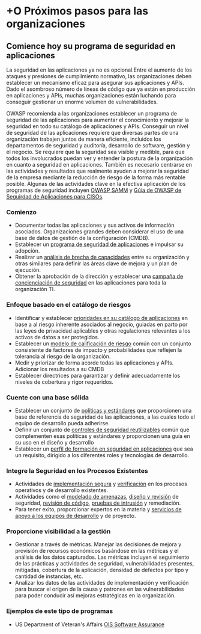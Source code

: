 # +O Próximos pasos para las organizaciones

## Comience hoy su programa de seguridad en aplicaciones

La seguridad en las aplicaciones ya no es opcional.Entre el aumento de los ataques y presiones de cumplimiento normativo, las organizaciones deben establecer un mecanismo eficaz para asegurar sus aplicaciones y APIs. Dado el asombroso número de líneas de código que ya están en producción en aplicaciones y APIs, muchas organizaciones están luchando para conseguir gestionar un enorme volumen de vulnerabilidades.

OWASP recomienda a las organizaciones establecer un programa de seguridad de las aplicaciones para aumentar el conocimiento y mejorar la seguridad en todo su catálogo de aplicaciones y APIs. Conseguir un nivel de seguridad de las aplicaciones requiere que diversas partes de una organización trabajen juntos de manera eficiente, incluidos los departamentos de seguridad y auditoría, desarrollo de software, gestión y el negocio. Se requiere que la seguridad sea visible y medible, para que todos los involucrados puedan ver y entender la postura de la organización en cuanto a seguridad en aplicaciones. También es necesario centrarse en las actividades y resultados que realmente ayuden a mejorar la seguridad de la empresa mediante la reducción de riesgo de la forma más rentable posible. Algunas de las actividades clave en la efectiva aplicación de los programas de seguridad incluyen [OWASP SAMM](https://www.owasp.org/index.php/OWASP_SAMM_Project) y [Gúia de OWASP de Seguirdad de Aplicaciones para CISOs](https://www.owasp.org/index.php/Application_Security_Guide_For_CISOs).

### Comienzo

* Documentar todas las aplicaciones y sus activos de información asociados. Organizaciones grandes deben considerar el uso de una base de datos de gestión de la configuración (CMDB).
* Establecer un [programa de seguridad de aplicaciones](https://www.owasp.org/index.php/SAMM_-_Strategy_&_Metrics_-_1) e impulsar su adopción.
* Realizar un [análisis de brecha de capacidades](https://www.owasp.org/index.php/SAMM_-_Strategy_&_Metrics_-_3) entre su organización y otras similares para definir las áreas clave de mejora y un plan de ejecución.
*  Obtener la aprobación de la dirección y establecer una [campaña de concienciación de seguridad](https://www.owasp.org/index.php/SAMM_-_Education_&_Guidance_-_1) en las aplicaciones para toda la organización TI.

### Enfoque basado en el catálogo de riesgos

* Identificar y establecer [prioridades en su catálogo de aplicaciones](https://www.owasp.org/index.php/SAMM_-_Strategy_&_Metrics_-_2) en base a al riesgo inherente asociados al negocio, guiadas en parto por las leyes de privacidad aplicables y otras regulaciones relevantes a los activos de datos a ser protegidos.
* Establecer un [modelo de calificación de riesgo](https://www.owasp.org/index.php/OWASP_Risk_Rating_Methodology) común con un conjunto consistente de factores de impacto y
probabilidades que reflejen la tolerancia al riesgo de la organización.
* Medir y priorizar de forma acorde todas las aplicaciones y APIs. Adicionar los resultados a su CMDB
*  Establecer directrices para garantizar y definir adecuadamente los niveles de cobertura y rigor requeridos.

### Cuente con una base sólida

* Establecer un conjunto de [políticas y estándares](https://www.owasp.org/index.php/SAMM_-_Policy_&_Compliance_-_2)  que proporcionen una base de referencia de seguridad de las aplicaciones, a las cuales todo el equipo de desarrollo pueda adherirse.
* Definir un conjunto de [controles de seguridad reutilizables](https://www.owasp.org/index.php/OWASP_Security_Knowledge_Framework) común que complementen esas políticas y estándares y proporcionen una guía en su uso en el diseño y desarrollo
* Establecer un [perfil de formación en seguridad en aplicaciones](https://www.owasp.org/index.php/SAMM_-_Education_&_Guidance_-_2) que sea un requisito, dirigido a los diferentes roles y tecnologías de desarrollo.

### Integre la Seguridad en los Procesos Existentes

* Actividades de [implementación segura](https://www.owasp.org/index.php/SAMM_-_Construction) y [verificación](https://www.owasp.org/index.php/SAMM_-_Verification) en los procesos operativos y de desarrollo existentes. 
* Actividades como el [modelado de amenazas](https://www.owasp.org/index.php/SAMM_-_Threat_Assessment_-_1), [diseño y revisión](https://www.owasp.org/index.php/SAMM_-_Design_Review_-_1) de seguridad, [revisión de código](https://www.owasp.org/index.php/SAMM_-_Code_Review_-_1), [pruebas de intrusión](https://www.owasp.org/index.php/SAMM_-_Security_Testing_-_1) y remediación.
* Para tener exito, proporcionar expertos en la materia y [servicios de apoyo a los equipos de desarrollo](https://www.owasp.org/index.php/SAMM_-_Education_&_Guidance_-_3) y de proyecto.

### Proporcione visibilidad a la gestión

* Gestionar a través de métricas. Manejar las decisiones de mejora y provisión de recursos económicos basándose en las métricas y el análisis de los datos capturados. Las métricas incluyen el seguimiento de las prácticas y actividades de seguridad, vulnerabilidades presentes, mitigadas, cobertura de la aplicación, densidad de defectos por tipo y cantidad de instancias, etc.
* Analizar los datos de las actividades de implementación y verificación para buscar el origen de la causa y patrones en las vulnerabilidades para poder conducir así mejoras estratégicas en la organización.

### Ejemplos de este tipo de programas

* US Department of Veteran's Affairs [OIS Software Assurance](https://wiki.mobilehealth.va.gov/display/OISSWA/OIS+Software+Assurance)

